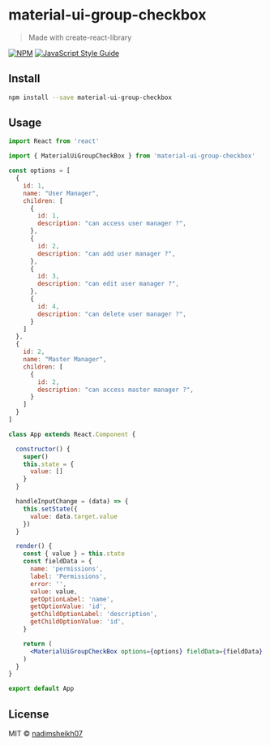 # material-ui-group-checkbox

> Made with create-react-library

[![NPM](https://img.shields.io/npm/v/material-ui-group-checkbox.svg)](https://www.npmjs.com/package/material-ui-group-checkbox) [![JavaScript Style Guide](https://img.shields.io/badge/code_style-standard-brightgreen.svg)](https://standardjs.com)

## Install

```bash
npm install --save material-ui-group-checkbox
```

## Usage

```jsx
import React from 'react'

import { MaterialUiGroupCheckBox } from 'material-ui-group-checkbox'

const options = [
  {
    id: 1,
    name: "User Manager",
    children: [
      {
        id: 1,
        description: "can access user manager ?",
      },
      {
        id: 2,
        description: "can add user manager ?",
      },
      {
        id: 3,
        description: "can edit user manager ?",
      },
      {
        id: 4,
        description: "can delete user manager ?",
      }
    ]
  },
  {
    id: 2,
    name: "Master Manager",
    children: [
      {
        id: 2,
        description: "can access master manager ?",
      }
    ]
  }
]

class App extends React.Component {

  constructor() {
    super()
    this.state = {
      value: []
    }
  }

  handleInputChange = (data) => {
    this.setState({
      value: data.target.value
    })
  }

  render() {
    const { value } = this.state
    const fieldData = {
      name: 'permissions',
      label: 'Permissions',
      error: '',
      value: value,
      getOptionLabel: 'name',
      getOptionValue: 'id',
      getChildOptionLabel: 'description',
      getChildOptionValue: 'id',
    }

    return (
      <MaterialUiGroupCheckBox options={options} fieldData={fieldData} handleInputChange={this.handleInputChange} />
    )
  }
}

export default App

```

## License

MIT © [nadimsheikh07](https://github.com/nadimsheikh07)
